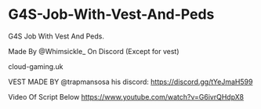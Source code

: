 # G4S-Job-With-Vest-And-Peds
G4S Job With Vest And Peds.

Made By @Whimsickle_ On Discord (Except for vest)

cloud-gaming.uk

VEST MADE BY @trapmansosa
his discord: https://discord.gg/tYeJmaH599


Video Of Script Below
https://www.youtube.com/watch?v=G6ivrQHdpX8 
